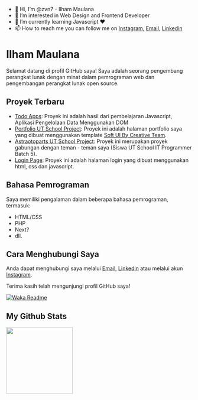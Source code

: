 - 👋 Hi, I’m @zvn7 - Ilham Maulana
- 👀 I’m interested in Web Design and Frontend Developer
- 🌱 I’m currently learning Javascript ❤️
- 📫 How to reach me you can follow me on [Instagram](https://instagram.com/ilhammaul7), [Email](aammaul7@gmail.com), [Linkedin](https://www.linkedin.com/in/ilham-maul/)

<!---
zvn7/zvn7 is a ✨ special ✨ repository because its `README.md` (this file) appears on your GitHub profile.
You can click the Preview link to take a look at your changes.
--->
<!---[README.md](https://github.com/zvn7/zvn7/files/12818869/README.md)--->

# Ilham Maulana

Selamat datang di profil GitHub saya! Saya adalah seorang pengembang perangkat lunak dengan minat dalam pemrograman web dan pengembangan perangkat lunak open source.

## Proyek Terbaru

- [Todo Apps](https://zvn7.github.io/todoapps/): Proyek ini adalah hasil dari pembelajaran Javascript, Aplikasi Pengelolaan Data Menggunakan DOM
- [Portfolio UT School Project](https://zvn7.github.io/portfolio-utschool/): Proyek ini adalah halaman portfolio saya yang dibuat menggunakan template [Soft UI By Creative Team](https://www.creative-tim.com/product/soft-ui-design-system).
- [Astraotoparts UT School Project](https://erizaanjelika.github.io/D9_Tugas_Kelompok2/): Proyek ini merupakan proyek gabungan dengan teman - teman saya (Siswa UT School IT Programmer Batch 5).
- [Login Page](https://zvn7.github.io/login-page/): Proyek ini adalah halaman login yang dibuat menggunakan html, css dan javascript.

## Bahasa Pemrograman

Saya memiliki pengalaman dalam beberapa bahasa pemrograman, termasuk:

- HTML/CSS
- PHP
- Next?
- dll.

## Cara Menghubungi Saya

Anda dapat menghubungi saya melalui [Email](aammaul7@gmail.com), [Linkedin](https://www.linkedin.com/in/ilham-maul/) atau melalui akun [Instagram](https://instagram.com/ilhammaul7).

Terima kasih telah mengunjungi profil GitHub saya!

[![Waka Readme](https://github.com/zvn7/zvn7/actions/workflows/main.yml/badge.svg)](https://github.com/zvn7/zvn7/actions/workflows/main.yml)
## My Github Stats
<img height="180em" src="[https://github-readme-stats.vercel.app/api?username=Gapur&show_icons=true&hide_border=true&&count_private=true&include_all_commits=true](https://github-readme-stats.vercel.app/api?username=Gapur&show_icons=true&hide_border=true&&count_private=true&include_all_commits=true)" />
<!--START_SECTION:waka-->
<!--END_SECTION:waka-->
